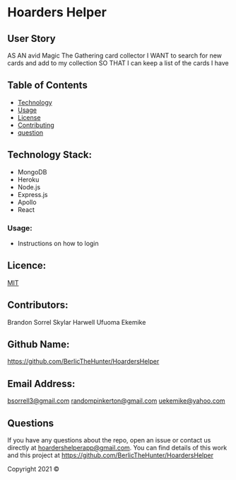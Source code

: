 # Hoarders Helper


## User Story
AS AN avid Magic The Gathering card collector
I WANT to search for new cards and add to my collection
SO THAT I can keep a list of the cards I have


## Table of Contents 
- [Technology](#techology)
- [Usage](#usage)
- [License](#license)
- [Contributing](#contributing)
- [question](#questions)


## Technology Stack:
- MongoDB
- Heroku
- Node.js
- Express.js
- Apollo
- React


### Usage:
* Instructions on how to login


## Licence:
[MIT](./LICENSE)        


## Contributors:
Brandon Sorrel
Skylar Harwell
Ufuoma Ekemike


## Github Name:
https://github.com/BerlicTheHunter/HoardersHelper


## Email Address:
bsorrell3@gmail.com
randompinkerton@gmail.com
uekemike@yahoo.com


## Questions
If you have any questions about the repo, open an issue or contact us directly at hoardershelperapp@gmail.com. You can find details of  this work and this project at
https://github.com/BerlicTheHunter/HoardersHelper


Copyright 2021 &copy;